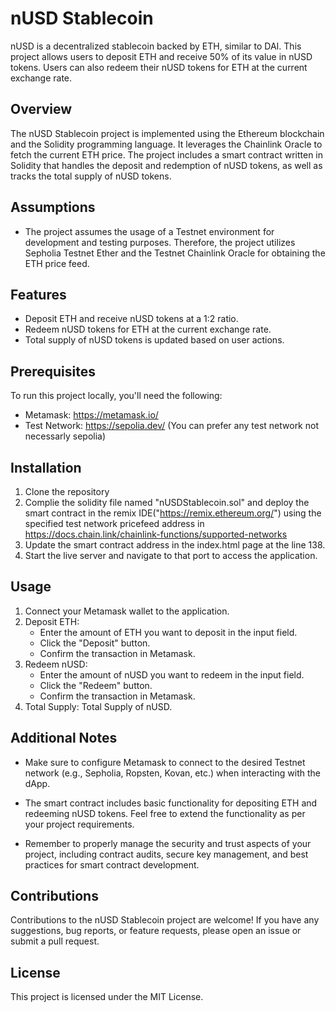 # nUSD Stablecoin

nUSD is a decentralized stablecoin backed by ETH, similar to DAI. This project allows users to deposit ETH and receive 50% of its value in nUSD tokens. Users can also redeem their nUSD tokens for ETH at the current exchange rate.

## Overview

The nUSD Stablecoin project is implemented using the Ethereum blockchain and the Solidity programming language. It leverages the Chainlink Oracle to fetch the current ETH price. The project includes a smart contract written in Solidity that handles the deposit and redemption of nUSD tokens, as well as tracks the total supply of nUSD tokens.

## Assumptions

- The project assumes the usage of a Testnet environment for development and testing purposes. Therefore, the project utilizes Sepholia Testnet Ether and the Testnet Chainlink Oracle for obtaining the ETH price feed.

## Features

- Deposit ETH and receive nUSD tokens at a 1:2 ratio.
- Redeem nUSD tokens for ETH at the current exchange rate.
- Total supply of nUSD tokens is updated based on user actions.


## Prerequisites

To run this project locally, you'll need the following:
- Metamask: https://metamask.io/
- Test Network: https://sepolia.dev/ (You can prefer any test network not necessarly sepolia)
  
## Installation

1. Clone the repository
2. Complie the solidity file named "nUSDStablecoin.sol" and deploy the smart contract in the remix IDE("https://remix.ethereum.org/") using the specified test network pricefeed address in https://docs.chain.link/chainlink-functions/supported-networks
3. Update the smart contract address in the index.html page at the line 138.
4. Start the live server and navigate to that port to access the application.

## Usage

1. Connect your Metamask wallet to the application.
2. Deposit ETH:
   - Enter the amount of ETH you want to deposit in the input field.
   - Click the "Deposit" button.
   - Confirm the transaction in Metamask.
3. Redeem nUSD:
   - Enter the amount of nUSD you want to redeem in the input field.
   - Click the "Redeem" button.
   - Confirm the transaction in Metamask.
4. Total Supply: Total Supply of nUSD.

## Additional Notes

- Make sure to configure Metamask to connect to the desired Testnet network (e.g., Sepholia, Ropsten, Kovan, etc.) when interacting with the dApp.

- The smart contract includes basic functionality for depositing ETH and redeeming nUSD tokens. Feel free to extend the functionality as per your project requirements.

- Remember to properly manage the security and trust aspects of your project, including contract audits, secure key management, and best practices for smart contract development.

## Contributions

Contributions to the nUSD Stablecoin project are welcome! If you have any suggestions, bug reports, or feature requests, please open an issue or submit a pull request.

## License

This project is licensed under the MIT License.

